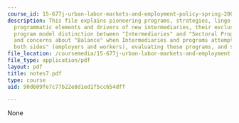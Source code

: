```yaml
---
course_id: 15-677j-urban-labor-markets-and-employment-policy-spring-2005
description: This file explains pioneering programs, strategies, lingo to know, unique
  programmatic elements and drivers of new intermediaries, their exclusive features,
  program model distinction between "Intermediaries" and "Sectoral Programs", issues
  and concerns about "Balance" when Intermediaries and programs attempt to "look to
  both sides" (employers and workers), evaluating these programs, and scaling.
file_location: /coursemedia/15-677j-urban-labor-markets-and-employment-policy-spring-2005/90d609fe7c77b22e8d1ed1f5cc654dff_notes7.pdf
file_type: application/pdf
layout: pdf
title: notes7.pdf
type: course
uid: 90d609fe7c77b22e8d1ed1f5cc654dff

---
```

None